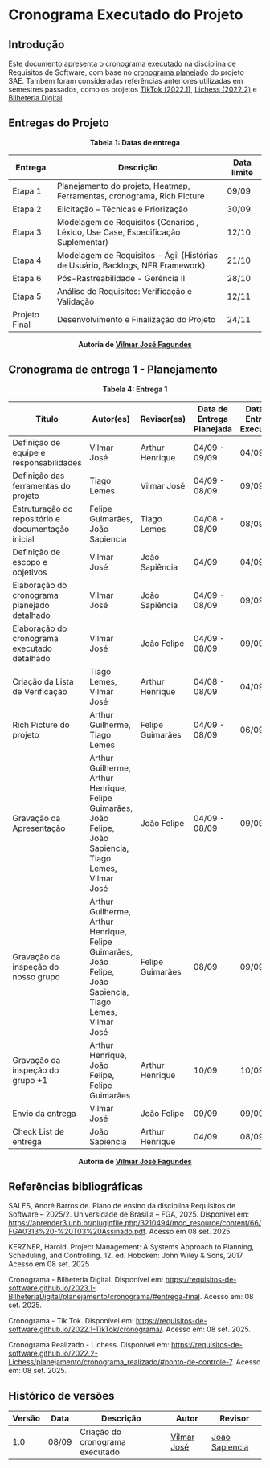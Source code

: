 # Cronograma Executado do Projeto 

## Introdução 
Este documento apresenta o cronograma executado na disciplina de Requisitos de Software, com base no [cronograma planejado](https://requisitos-de-software.github.io/2025.2-Grupo03/Planejamento/cronograma_planejado/) do projeto SAE. Também foram consideradas referências anteriores utilizadas em semestres passados, como os projetos [TikTok (2022.1)](https://requisitos-de-software.github.io/2022.1-TikTok/cronograma/), [Lichess (2022.2)](https://requisitos-de-software.github.io/2022.2-Lichess/planejamento/cronograma_realizado/#ponto-de-controle-7) e [Bilheteria Digital](https://requisitos-de-software.github.io/2023.1-BilheteriaDigital/planejamento/cronograma/#entrega-final). 

## Entregas do Projeto

<div align="center"><strong>Tabela 1: Datas de entrega</strong></div>

| **Entrega** | **Descrição** | **Data limite** |
|---------|-----------|-------------|
| Etapa 1 | Planejamento do projeto, Heatmap, Ferramentas, cronograma, Rich Picture | 09/09 |
| Etapa 2 | Elicitação – Técnicas e Priorização | 30/09 |
| Etapa 3 | Modelagem de Requisitos (Cenários , Léxico, Use Case, Especificação Suplementar)| 12/10 |
| Etapa 4 | Modelagem de Requisitos - Ágil (Histórias de Usuário, Backlogs, NFR Framework) | 21/10 |
| Etapa 6 | Pós-Rastreabilidade - Gerência II | 28/10 |
| Etapa 5 | Análise de Requisitos: Verificação e Validação | 12/11 |
| Projeto Final | Desenvolvimento e Finalização do Projeto | 24/11 |

<div align="center"><strong>Autoria de <a href="https://github.com/VilmarFagundes">Vilmar José Fagundes</a></strong></div>

## Cronograma de entrega 1 - Planejamento 

<div align="center"><strong>Tabela 4: Entrega 1</strong></div>

| **Título** | **Autor(es)** | **Revisor(es)** | **Data de Entrega Planejada** | **Data de Entrega Executada** |
|------------|---------------|-----------------|-------------------------------|-------------------------------|
| Definição de equipe e responsabilidades | Vilmar José | Arthur Henrique | 04/09 - 09/09 | 04/09 | 
| Definição das ferramentas do projeto | Tiago Lemes | Vilmar José | 04/09 - 08/09 | 09/09 |
| Estruturação do repositório e documentação inicial | Felipe Guimarães, João Sapiencia | Tiago Lemes | 04/08 - 08/09 | 08/09 | 
| Definição de escopo e objetivos | Vilmar José | João Sapiência | 04/09 | 04/09 | 
| Elaboração do cronograma planejado detalhado | Vilmar José | João Sapiência | 04/09 - 08/09 | 09/09 |
| Elaboração do cronograma executado detalhado | Vilmar José | João Felipe | 04/09 - 08/09 | 09/09 |
| Criação da Lista de Verificação | Tiago Lemes, Vilmar José | Arthur Henrique | 04/08 - 08/09 | 04/09 |
| Rich Picture do projeto | Arthur Guilherme, Tiago Lemes | Felipe Guimarães | 04/09 - 08/09 | 06/09 |
| Gravação da Apresentação | Arthur Guilherme, Arthur Henrique, Felipe Guimarães, João Felipe, João Sapiencia, Tiago Lemes, Vilmar José | João Felipe | 04/09 - 08/09 | 09/09 | 
| Gravação da inspeção do nosso grupo | Arthur Guilherme, Arthur Henrique, Felipe Guimarães, João Felipe, João Sapiencia, Tiago Lemes, Vilmar José | Felipe Guimarães | 08/09 | 09/09 |
| Gravação da inspeção do grupo +1 | Arthur Henrique, João Felipe, Felipe Guimarães | Arthur Henrique | 10/09 | 10/09 | 10/09 |
| Envio da entrega | Vilmar José | João Felipe | 09/09 | 09/09 | 09/09 |
| Check List de entrega | João Sapiencia | Arthur Henrique | 04/09 | 08/09 | 08/09 - 09/09 |

<div align="center"><strong>Autoria de <a href="https://github.com/VilmarFagundes">Vilmar José Fagundes</a></strong></div>

## Referências bibliográficas 

SALES, André Barros de. Plano de ensino da disciplina Requisitos de Software – 2025/2. Universidade de Brasília – FGA, 2025. Disponível em: https://aprender3.unb.br/pluginfile.php/3210494/mod_resource/content/66/FGA0313%20-%20T03%20Assinado.pdf. Acesso em 08 set. 2025 

KERZNER, Harold. Project Management: A Systems Approach to Planning, Scheduling, and Controlling. 12. ed. Hoboken: John Wiley & Sons, 2017. Acesso em 08 set. 2025 

Cronograma - Bilheteria Digital. Disponível em: https://requisitos-de-software.github.io/2023.1-BilheteriaDigital/planejamento/cronograma/#entrega-final. Acesso em: 08 set. 2025. 

Cronograma - Tik Tok. Disponível em: https://requisitos-de-software.github.io/2022.1-TikTok/cronograma/. Acesso em: 08 set. 2025. 

Cronograma Realizado - Lichess. Disponível em: https://requisitos-de-software.github.io/2022.2-Lichess/planejamento/cronograma_realizado/#ponto-de-controle-7. Acesso em: 08 set. 2025.
 
## Histórico de versões 
| Versão | Data | Descrição | Autor | Revisor |
|------------|----------|---------------|---------------|-----------------|
| 1.0 | 08/09 | Criação do cronograma executado | [Vilmar José](https://github.com/VilmarFagundes) | [Joao Sapiencia](https://github.com/JoaoSapiencia) |
